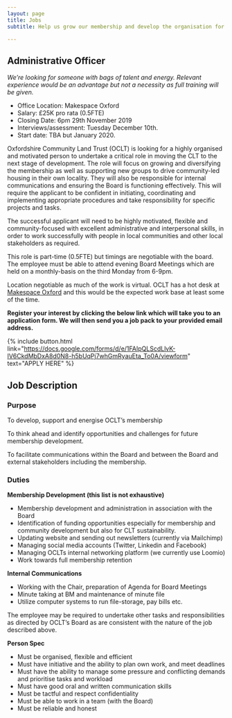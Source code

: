```yaml
---
layout: page
title: Jobs
subtitle: Help us grow our membership and develop the organisation for its next phase.

---
```

## Administrative Officer

_We’re looking for someone with bags of talent and energy. Relevant experience would be an advantage but not a necessity as full training will be given._

<div class="pullout-box">

<ul> <li>Office Location: Makespace Oxford</li>

<li>Salary: £25K pro rata (0.5FTE)</li>

<li>Closing Date: 6pm 29th November 2019</li>

<li>Interviews/assessment: Tuesday December 10th.</li>

<li>Start date: TBA but January 2020.</li>

</ul>

</div>

Oxfordshire Community Land Trust (OCLT) is looking for a highly organised and motivated person to undertake a critical role in moving the CLT to the next stage of development. The role will focus on growing and diversifying the membership as well as supporting new groups to drive community-led housing in their own locality. They will also be responsible for internal communications and ensuring the Board is functioning effectively. This will require the applicant to be confident in initiating, coordinating and implementing appropriate procedures and take responsibility for specific projects and tasks.

The successful applicant will need to be highly motivated, flexible and community-focused with excellent administrative and interpersonal skills, in order to work successfully with people in local communities and other local stakeholders as required.

This role is part-time (0.5FTE) but timings are negotiable with the board. The employee must be able to attend evening Board Meetings which are held on a monthly-basis on the third Monday from 6-9pm.

Location negotiable as much of the work is virtual. OCLT has a hot desk at [Makespace Oxford](http://makespaceoxford.org/) and this would be the expected work base at least some of the time.

**Register your interest by clicking the below link which will take you to an application form. We will then send you a job pack to your provided email address.**

{% include button.html link="https://docs.google.com/forms/d/e/1FAIpQLScdLlvK-IV6CkdMbDxA8d0N8-h5bUqPj7whGmRyauEta_To0A/viewform" text="APPLY HERE" %}

## **Job Description**

### **Purpose**

To develop, support and energise OCLT’s membership

To think ahead and identify opportunities and challenges for future membership development.

To facilitate communications within the Board and between the Board and external stakeholders including the membership.

### **Duties**

**Membership Development (this list is not exhaustive)**

* Membership development and administration in association with the Board
* Identification of funding opportunities especially for membership and community development but also for CLT sustainability.
* Updating website and sending out newsletters (currently via Mailchimp)
* Managing social media accounts (Twitter, Linkedin and Facebook)
* Managing OCLTs internal networking platform (we currently use Loomio)
* Work towards full membership retention

**Internal Communications**

* Working with the Chair, preparation of Agenda for Board Meetings
* Minute taking at BM and maintenance of minute file
* Utilize computer systems to run file-storage, pay bills etc.

The employee may be required to undertake other tasks and responsibilities as directed by OCLT’s Board as are consistent with the nature of the job described above.

**Person Spec**

* Must be organised, flexible and efficient
* Must have initiative and the ability to plan own work, and meet deadlines
* Must have the ability to manage some pressure and conflicting demands and prioritise tasks and workload
* Must have good oral and written communication skills
* Must be tactful and respect confidentiality
* Must be able to work in a team (with the Board)
* Must be reliable and honest